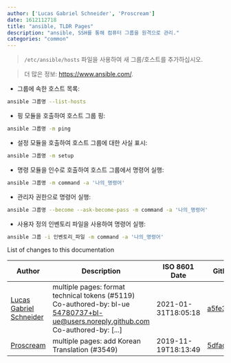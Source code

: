 ```yaml
---
author: ['Lucas Gabriel Schneider', 'Proscream']
date: 1612112718
title: "ansible, TLDR Pages"
description: "ansible, SSH를 통해 컴퓨터 그룹을 원격으로 관리."
categories: "common"
---
```

> `/etc/ansible/hosts` 파일을 사용하여 새 그룹/호스트를 추가하십시오.

> 더 많은 정보: <https://www.ansible.com/>.

- 그룹에 속한 호스트 목록:

```bash
ansible 그룹명 --list-hosts
```

- 핑 모듈을 호출하여 호스트 그룹 핑:

```bash
ansible 그룹명 -m ping
```

- 설정 모듈을 호출하여 호스트 그룹에 대한 사실 표시:

```bash
ansible 그룹명 -m setup
```

- 명령 모듈을 인수로 호출하여 호스트 그룹에서 명령어 실행:

```bash
ansible 그룹명 -m command -a '나의_명령어'
```

- 관리자 권한으로 명령어 실행:

```bash
ansible 그룹명 --become --ask-become-pass -m command -a '나의_명령어'
```

- 사용자 정의 인벤토리 파일을 사용하여 명령어 실행:

```bash
ansible 그룹 -i 인벤토리_파일 -m command -a '나의_명령어'
```
List of changes to this documentation


Author | Description | ISO 8601 Date | GitHub link
------|-----|-----|-----
[Lucas Gabriel Schneider](mailto:casdpa@gmail.com) | multiple pages: format technical tokens (#5119) Co-authored-by: bl-ue <54780737+bl-ue@users.noreply.github.com> Co-authored-by: [...] | 2021-01-31T18:05:18 | [a5fe31bc47ae](https://github.com/tldr-pages/tldr/commit/a5fe31bc47aece3efa5e66b52b3cf384f27d5d72)
[Proscream](mailto:proscream@naver.com) | multiple pages: add Korean Translation (#3549) | 2019-11-19T18:13:49 | [5dfacef13066](https://github.com/tldr-pages/tldr/commit/5dfacef1306610247597b34374d3b62d41bd2f6f)

